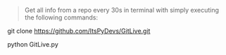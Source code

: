 >Get all info from a repo every 30s in terminal with simply executing the following commands:




git clone https://github.com/ItsPyDevs/GitLive.git


python GitLive.py

